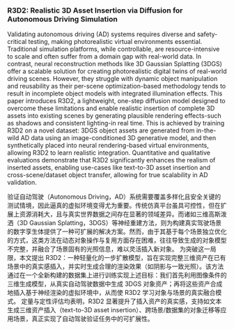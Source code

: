 ### R3D2: Realistic 3D Asset Insertion via Diffusion for Autonomous Driving Simulation

Validating autonomous driving (AD) systems requires diverse and safety-critical testing, making photorealistic virtual environments essential. Traditional simulation platforms, while controllable, are resource-intensive to scale and often suffer from a domain gap with real-world data. In contrast, neural reconstruction methods like 3D Gaussian Splatting (3DGS) offer a scalable solution for creating photorealistic digital twins of real-world driving scenes. However, they struggle with dynamic object manipulation and reusability as their per-scene optimization-based methodology tends to result in incomplete object models with integrated illumination effects. This paper introduces R3D2, a lightweight, one-step diffusion model designed to overcome these limitations and enable realistic insertion of complete 3D assets into existing scenes by generating plausible rendering effects-such as shadows and consistent lighting-in real time. This is achieved by training R3D2 on a novel dataset: 3DGS object assets are generated from in-the-wild AD data using an image-conditioned 3D generative model, and then synthetically placed into neural rendering-based virtual environments, allowing R3D2 to learn realistic integration. Quantitative and qualitative evaluations demonstrate that R3D2 significantly enhances the realism of inserted assets, enabling use-cases like text-to-3D asset insertion and cross-scene/dataset object transfer, allowing for true scalability in AD validation.

验证自动驾驶（Autonomous Driving，AD）系统需要覆盖多样化且安全关键的测试情境，因此逼真的虚拟环境变得尤为重要。传统仿真平台虽具可控性，但在扩展上资源消耗大，且与真实世界数据之间存在显著的领域差异。而诸如三维高斯泼洒（3D Gaussian Splatting，3DGS）等神经重建方法，则为构建真实驾驶场景的数字孪生体提供了一种可扩展的解决方案。然而，由于其基于每个场景独立优化的方式，这类方法在动态对象操作与复用方面存在困难，往往导致生成的对象模型不完整，并融合了场景固有的光照信息，难以灵活插入新对象。
为突破这一局限，本文提出 R3D2：一种轻量化的一步扩散模型，旨在实现完整三维资产在已有场景中的真实感插入，并实时生成合理的渲染效果（如阴影与一致光照）。该方法通过在一个全新构建的数据集上进行训练实现上述目标：我们首先利用图像条件的三维生成模型，从真实自动驾驶数据中生成 3DGS 对象资产；再将这些资产合成地插入基于神经渲染的虚拟环境中，从而使 R3D2 学习对象与场景的真实融合模式。
定量与定性评估均表明，R3D2 显著提升了插入资产的真实感，支持如文本生成三维资产插入（text-to-3D asset insertion）、跨场景/数据集的对象迁移等应用场景，真正实现了自动驾驶验证任务中的可扩展性。
